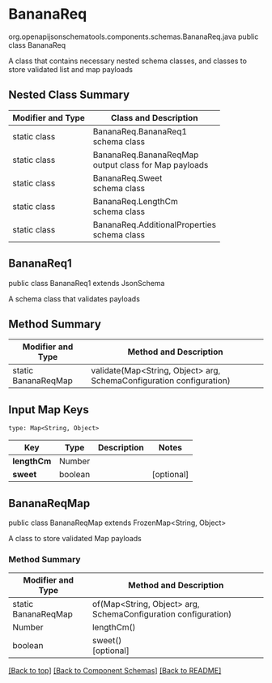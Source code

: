 # BananaReq
org.openapijsonschematools.components.schemas.BananaReq.java
public class BananaReq

A class that contains necessary nested schema classes, and classes to store validated list and map payloads

## Nested Class Summary
| Modifier and Type | Class and Description |
| ----------------- | ---------------------- |
| static class | BananaReq.BananaReq1<br> schema class |
| static class | BananaReq.BananaReqMap<br> output class for Map payloads |
| static class | BananaReq.Sweet<br> schema class |
| static class | BananaReq.LengthCm<br> schema class |
| static class | BananaReq.AdditionalProperties<br> schema class |

## BananaReq1
public class BananaReq1
extends JsonSchema

A schema class that validates payloads


## Method Summary
| Modifier and Type | Method and Description |
| ----------------- | ---------------------- |
| static BananaReqMap | validate(Map<String, Object> arg, SchemaConfiguration configuration) |

## Input Map Keys
```
type: Map<String, Object>
```
Key | Type |  Description | Notes
------------ | ------------- | ------------- | -------------
**lengthCm** | Number |  |
**sweet** | boolean |  | [optional]

## BananaReqMap
public class BananaReqMap
extends FrozenMap<String, Object>

A class to store validated Map payloads

### Method Summary
| Modifier and Type | Method and Description |
| ----------------- | ---------------------- |
| static BananaReqMap | of(Map<String, Object> arg, SchemaConfiguration configuration) |
| Number | lengthCm()<br> |
| boolean | sweet()<br>[optional] |

[[Back to top]](#top) [[Back to Component Schemas]](../../../README.md#Component-Schemas) [[Back to README]](../../../README.md)

